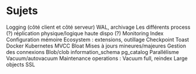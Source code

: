# Sujets

Logging (côté client et côté serveur)
WAL, archivage
Les différents process (?)
réplication physique/logique
haute dispo (?)
Monitoring
Index
Configuration mémoire
Ecosystem : extensions, outillage
Checkpoint
Toast
Docker
Kubernetes
MVCC
Bloat
Mises à jours mineures/majeures
Gestion des connexions
Blob/clob
information_schema
pg_catalog
Parallélisme
Vacuum/autovacuum
Maintenance operations : Vacuum full, reindex
Large objects
SSL